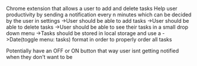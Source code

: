 Chrome extension that allows a user to add and delete tasks
Help user productivity by sending a notification every n minutes which can be decided by the user in settings
->User should be able to add tasks
->User should be able to delete tasks
->User should be able to see their tasks in a small drop down menu
->Tasks should be stored in local storage and use a ->Date(toggle menu: tasks) format in order to properly order all tasks

Potentially have an OFF or ON button that way user isnt getting notified when they don't want to be
